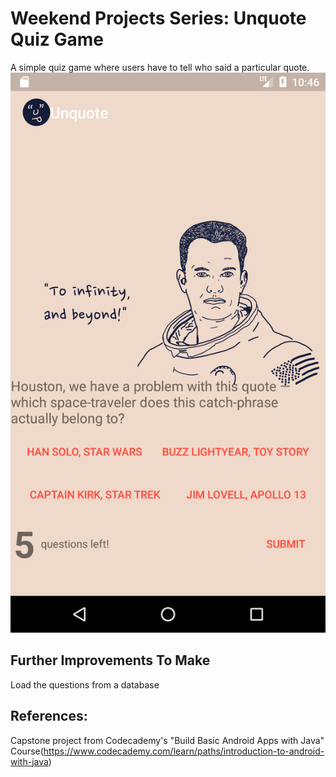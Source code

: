 # Weekend Projects Series: Unquote Quiz Game

A simple quiz game where users have to tell who said a particular quote.
![Screenshot of Unquote Game](unquote_screenshot.png)


## Further Improvements To Make
Load the questions from a database

## References:
Capstone project from Codecademy's "Build Basic Android Apps with Java" Course(https://www.codecademy.com/learn/paths/introduction-to-android-with-java)

